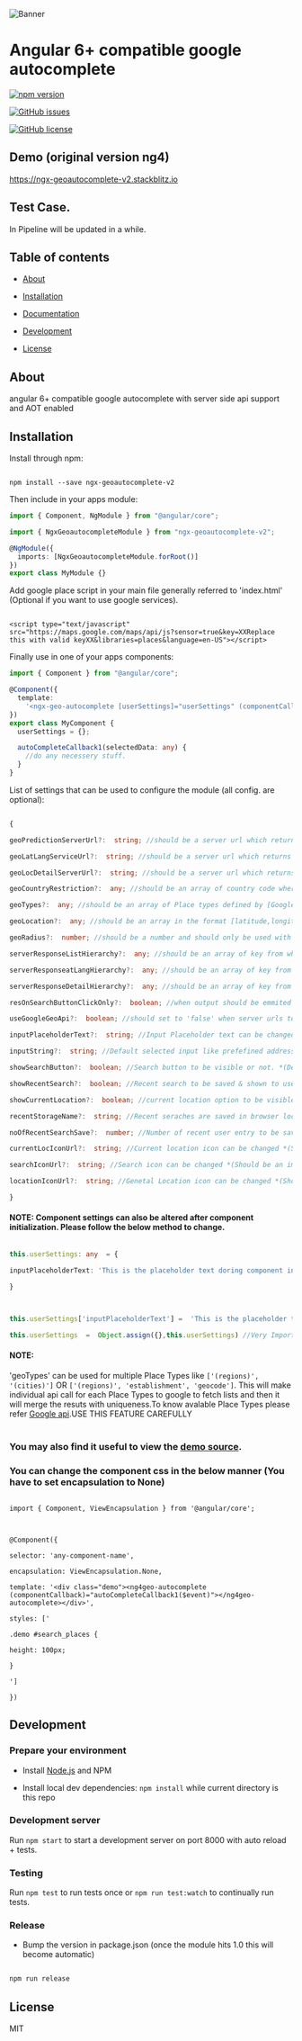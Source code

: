 ![Banner](static/banner.jpg)

# Angular 6+ compatible google autocomplete

[![npm version](https://badge.fury.io/js/ngx-geoautocomplete-v2.svg)](https://badge.fury.io/js/ngx-geoautocomplete-v2)

[![GitHub issues](https://img.shields.io/github/issues/techaks/ngx-geoautocomplete-v2)](https://github.com/techaks/ngx-geoautocomplete-v2/issues)

[![GitHub license](https://img.shields.io/badge/license-MIT-blue.svg)](https://raw.githubusercontent.com/techaks/ngx-geoautocomplete-v2/master/LICENSE)

## Demo (original version ng4)

https://ngx-geoautocomplete-v2.stackblitz.io

## Test Case.

In Pipeline will be updated in a while.

## Table of contents

- [About](#about)

- [Installation](#installation)

- [Documentation](#documentation)

- [Development](#development)

- [License](#license)

## About

angular 6+ compatible google autocomplete with server side api support and AOT enabled

## Installation

Install through npm:

```

npm install --save ngx-geoautocomplete-v2

```

Then include in your apps module:

```typescript
import { Component, NgModule } from "@angular/core";

import { NgxGeoautocompleteModule } from "ngx-geoautocomplete-v2";

@NgModule({
  imports: [NgxGeoautocompleteModule.forRoot()]
})
export class MyModule {}
```

Add google place script in your main file generally referred to 'index.html' (Optional if you want to use google services).

```

<script type="text/javascript" src="https://maps.google.com/maps/api/js?sensor=true&key=XXReplace this with valid keyXX&libraries=places&language=en-US"></script>

```

Finally use in one of your apps components:

```typescript
import { Component } from "@angular/core";

@Component({
  template:
    '<ngx-geo-autocomplete [userSettings]="userSettings" (componentCallback)="autoCompleteCallback1($event)"></ngx-geo-autocomplete>'
})
export class MyComponent {
  userSettings = {};

  autoCompleteCallback1(selectedData: any) {
    //do any necessery stuff.
  }
}
```

List of settings that can be used to configure the module (all config. are optional):

```typescript

{

geoPredictionServerUrl?:  string; //should be a server url which returns list of places upon input query (GET request)

geoLatLangServiceUrl?:  string; //should be a server url which returns place object upon lat and lon. (GET request)

geoLocDetailServerUrl?:  string; //should be a server url which returns place details upon placeID received by 'geoPredictionServerUrl' (GET request)

geoCountryRestriction?:  any; //should be an array of country code where search should be restricted like ['in', 'us', 'pr', 'vi', 'gu', 'mp'] *(Default: 'no restriction')*

geoTypes?:  any; //should be an array of Place types defined by [Google api](https://developers.google.com/places/web-service/autocomplete#place_types).

geoLocation?:  any; //should be an array in the format [latitude,longitude]. This feature will not work if country restriction is implimented.

geoRadius?:  number; //should be a number and should only be used with 'geoLocation'.

serverResponseListHierarchy?:  any; //should be an array of key from where 'geoPredictionServer' data should be extracted. (see Example.)

serverResponseatLangHierarchy?:  any; //should be an array of key from where 'geoLatLangService' data should be extracted. (see Example.)

serverResponseDetailHierarchy?:  any; //should be an array of key from where 'geoLocDetailSerice' data should be extracted. (see Example.)

resOnSearchButtonClickOnly?:  boolean; //when output should be emmited when search button clicked only.

useGoogleGeoApi?:  boolean; //should set to 'false' when server urls to be used instade of google api. *(Default: true)*

inputPlaceholderText?:  string; //Input Placeholder text can be changed *(Default: 'Enter Area Name')*

inputString?:  string; //Default selected input like prefefined address. *(Default: ''). See Example 3 in Demo after 10 sec*

showSearchButton?:  boolean; //Search button to be visible or not. *(Default: true)*

showRecentSearch?:  boolean; //Recent search to be saved & shown to user or not. *(Default: true)*

showCurrentLocation?:  boolean; //current location option to be visible or not. *(Default: true)*

recentStorageName?:  string; //Recent seraches are saved in browser localsorage. The key value which is used by the module to save can be changed. *(Default: 'recentSearches')*

noOfRecentSearchSave?:  number; //Number of recent user entry to be saved . *(Default: 5)*

currentLocIconUrl?:  string; //Current location icon can be changed *(Should be an image url or svg url)*

searchIconUrl?:  string; //Search icon can be changed *(Should be an image url or svg url)*

locationIconUrl?:  string; //Genetal Location icon can be changed *(Should be an image or svg url)*

}

```

#### NOTE: Component settings can also be altered after component initialization. Please follow the below method to change.

```typescript

this.userSettings: any  = {

inputPlaceholderText: 'This is the placeholder text doring component initialization'

}



this.userSettings['inputPlaceholderText'] =  'This is the placeholder text after doing some external operation after some time';

this.userSettings  =  Object.assign({},this.userSettings) //Very Important Line to add after modifying settings.

```

#### NOTE:

'geoTypes' can be used for multiple Place Types like `['(regions)', '(cities)']` OR `['(regions)', 'establishment', 'geocode']`. This will make individual api call for each Place Types to google to fetch lists and then it will merge the resuts with uniqueness.To know avalable Place Types please refer [Google api](https://developers.google.com/places/web-service/autocomplete#place_types).USE THIS FEATURE CAREFULLY<br/><br/>

### You may also find it useful to view the [demo source](<[https://github.com/techaks/ngx-geoautocomplete-v2](https://github.com/techaks/ngx-geoautocomplete-v2)>).

### You can change the component css in the below manner (You have to set encapsulation to None)

```

import { Component, ViewEncapsulation } from '@angular/core';



@Component({

selector: 'any-component-name',

encapsulation: ViewEncapsulation.None,

template: '<div class="demo"><ng4geo-autocomplete (componentCallback)="autoCompleteCallback1($event)"></ng4geo-autocomplete></div>',

styles: ['

.demo #search_places {

height: 100px;

}

']

})

```

## Development

### Prepare your environment

- Install [Node.js](http://nodejs.org/) and NPM

- Install local dev dependencies: `npm install` while current directory is this repo

### Development server

Run `npm start` to start a development server on port 8000 with auto reload + tests.

### Testing

Run `npm test` to run tests once or `npm run test:watch` to continually run tests.

### Release

- Bump the version in package.json (once the module hits 1.0 this will become automatic)

```bash

npm run release

```

## License

MIT
